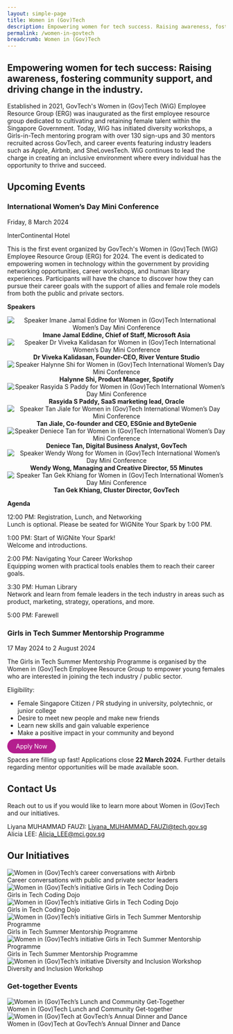 ```yaml
---
layout: simple-page
title: Women in (Gov)Tech
description: Empowering women for tech success. Raising awareness, fostering community support, and driving change in the industry.
permalink: /women-in-govtech
breadcrumb: Women in (Gov)Tech
---
```


## Empowering women for tech success: Raising awareness, fostering community support, and driving change in the industry.

Established in 2021, GovTech's Women in (Gov)Tech (WiG) Employee Resource Group (ERG) was inaugurated as the first employee resource group dedicated to cultivating and retaining female talent within the Singapore Government. Today, WiG has initiated diversity workshops, a Girls-in-Tech mentoring program with over 130 sign-ups and 30 mentors recruited across GovTech, and career events featuring industry leaders such as Apple, Airbnb, and SheLovesTech. WiG continues to lead the charge in creating an inclusive environment where every individual has the opportunity to thrive and succeed.

## Upcoming Events

### International Women’s Day Mini Conference

Friday, 8 March 2024

InterContinental Hotel

This is the first event organized by GovTech's Women in (Gov)Tech (WiG) Employee Resource Group (ERG) for 2024. The event is dedicated to empowering women in technology within the government by providing networking opportunities, career workshops, and human library experiences. Participants will have the chance to discover how they can pursue their career goals with the support of allies and female role models from both the public and private sectors.

**Speakers**

<div class="row">
  <div class="col" style="text-align: center">
      <img src="/images/02-Imane.png" alt="Speaker Imane Jamal Eddine for Women in (Gov)Tech International Women’s Day Mini Conference" />
    <figcaption><b>Imane Jamal Eddine, Chief of Staff, Microsoft Asia</b></figcaption>
  </div>

  <div class="col" style="text-align: center">
      <img src="/images/03-DrViveka.png" alt="Speaker Dr Viveka Kalidasan for Women in (Gov)Tech International Women’s Day Mini Conference" />
    <figcaption><b>Dr Viveka Kalidasan, Founder-CEO, River Venture Studio</b></figcaption>
  </div>
</div>

<div class="row">
  <div class="col" style="text-align: center">
      <img src="/images/04-Halynne.png" alt="Speaker Halynne Shi for Women in (Gov)Tech International Women’s Day Mini Conference" />
    <figcaption><b>Halynne Shi, Product Manager, Spotify</b></figcaption>
  </div>

  <div class="col" style="text-align: center">
      <img src="/images/05-Rasyida.png" alt="Speaker Rasyida S Paddy for Women in (Gov)Tech International Women’s Day Mini Conference" />
    <figcaption><b>Rasyida S Paddy, SaaS marketing lead, Oracle</b></figcaption>
  </div>
</div>	

<div class="row">
  <div class="col" style="text-align: center">
      <img src="/images/Tan-Jiale.png" alt="Speaker Tan Jiale for Women in (Gov)Tech International Women’s Day Mini Conference" />
    <figcaption><b>Tan Jiale, Co-founder and CEO, ESGnie and ByteGenie</b></figcaption>
  </div>

  <div class="col" style="text-align: center">
      <img src="/images/07-Deniece.png" alt="Speaker Deniece Tan for Women in (Gov)Tech International Women’s Day Mini Conference" />
    <figcaption><b>Deniece Tan, Digital Business Analyst, GovTech</b></figcaption>
  </div>
</div>

<div class="row">
  <div class="col" style="text-align: center">
      <img src="/images/Wendy-Wong.jpg" alt="Speaker Wendy Wong for Women in (Gov)Tech International Women’s Day Mini Conference" />
    <figcaption><b>Wendy Wong, Managing and Creative Director, 55 Minutes</b></figcaption>
  </div>

  <div class="col" style="text-align: center">
      <img src="/images/Gek-Khiang.jpg" alt="Speaker Tan Gek Khiang for Women in (Gov)Tech International Women’s Day Mini Conference" />
    <figcaption><b>Tan Gek Khiang, Cluster Director, GovTech</b></figcaption>
  </div>
</div>

**Agenda**

12:00 PM: Registration, Lunch, and Networking
<br>Lunch is optional. Please be seated for WiGNite Your Spark by 1:00 PM.

1:00 PM: Start of WiGNite Your Spark!
<br>Welcome and introductions.

2:00 PM: Navigating Your Career Workshop
<br>Equipping women with practical tools enables them to reach their career goals.

3:30 PM: Human Library
<br>Network and learn from female leaders in the tech industry in areas such as product, marketing, strategy, operations, and more.

5:00 PM: Farewell

### Girls in Tech Summer Mentorship Programme

17 May 2024 to 2 August 2024

The Girls in Tech Summer Mentorship Programme is organised by the Women in (Gov)Tech Employee Resource Group to empower young females who are interested in joining the tech industry / public sector.

Eligibility:
* Female Singapore Citizen / PR studying in university, polytechnic, or junior college
* Desire to meet new people and make new friends
* Learn new skills and gain valuable experience
* Make a positive impact in your community and beyond

<a href="https://go.gov.sg/git-mentee-signup-24" target="_blank" style="background-color: #B41E8E; color: white; text-decoration: none; border-radius: 100px; padding-left: 20px; padding-right: 20px; padding-top:8px; padding-bottom:8px">Apply Now</a>

Spaces are filling up fast! Applications close **22 March 2024**. Further details regarding mentor opportunities will be made available soon.

## Contact Us

Reach out to us if you would like to learn more about Women in (Gov)Tech and our initiatives.

Liyana MUHAMMAD FAUZI: <Liyana_MUHAMMAD_FAUZI@tech.gov.sg>
<br>Alicia LEE: <Alicia_LEE@mci.gov.sg>

## Our Initiatives

<div class="row">
	<div class="col is-6">
		<figure style="margin:0;">
			<img src="/images/09-career-conversations-airbnb.png" alt="Women in (Gov)Tech’s career conversations with Airbnb"/>	
			<figcaption>Career conversations with public and private sector leaders</figcaption>
		</figure>
	</div>
	<div class="col is-6">
		<figure style="margin:0;">
			<img src="/images/10-girls-in-tech-coding-dojo-1.png" alt="Women in (Gov)Tech’s initiative Girls in Tech Coding Dojo"/>
			<figcaption>Girls in Tech Coding Dojo</figcaption>
		</figure>
	</div>
</div>

<div class="row">
	<div class="col is-6">
		<figure style="margin:0;">
			<img src="/images/11-girls-in-tech-coding-dojo-2.png" alt="Women in (Gov)Tech’s initiative Girls in Tech Coding Dojo"/>	
			<figcaption>Girls in Tech Coding Dojo</figcaption>
		</figure>
	</div>
	<div class="col is-6">
		<figure style="margin:0;">
			<img src="/images/12-girls-in-tech-summer-mentorship-1.png" alt="Women in (Gov)Tech’s initiative Girls in Tech Summer Mentorship Programme"/>
			<figcaption>Girls in Tech Summer Mentorship Programme</figcaption>
		</figure>
	</div>
</div>

<div class="row">
	<div class="col is-6">
		<figure style="margin:0;">
			<img src="/images/13-girls-in-tech-summer-mentorship-2.png" alt="Women in (Gov)Tech’s initiative Girls in Tech Summer Mentorship Programme"/>	
			<figcaption>Girls in Tech Summer Mentorship Programme</figcaption>
		</figure>
	</div>
	<div class="col is-6">
		<figure style="margin:0;">
			<img src="/images/14-diversity-and-inclusion-workshop-1.png" alt="Women in (Gov)Tech’s initiative Diversity and Inclusion Workshop"/>
			<figcaption>Diversity and Inclusion Workshop</figcaption>
		</figure>
	</div>
</div>


### Get-together Events

<div class="row">
	<div class="col is-6">
		<figure style="margin:0;">
			<img src="/images/15-wig-lunch-1.png" alt="Women in (Gov)Tech’s Lunch and Community Get-Together"/>	
			<figcaption>Women in (Gov)Tech Lunch and Community Get-together</figcaption>
		</figure>
	</div>
	<div class="col is-6">
		<figure style="margin:0;">
			<img src="/images/17-wig-dnd.png" alt="Women in (Gov)Tech at GovTech’s Annual Dinner and Dance"/>
			<figcaption>Women in (Gov)Tech at GovTech’s Annual Dinner and Dance</figcaption>
		</figure>
	</div>
</div>

